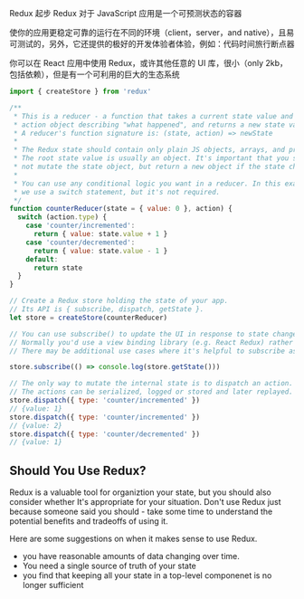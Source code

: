 Redux 起步
Redux 对于 JavaScript 应用是一个可预测状态的容器

使你的应用更稳定可靠的运行在不同的环境（client，server，and native），且易可测试的，另外，它还提供的极好的开发体验者体验，例如：代码时间旅行断点器

你可以在 React 应用中使用 Redux，或许其他任意的 UI 库，很小（only 2kb，包括依赖），但是有一个可利用的巨大的生态系统

``` javascript
import { createStore } from 'redux'

/**
 * This is a reducer - a function that takes a current state value and an
 * action object describing "what happened", and returns a new state value.
 * A reducer's function signature is: (state, action) => newState
 *
 * The Redux state should contain only plain JS objects, arrays, and primitives.
 * The root state value is usually an object. It's important that you should
 * not mutate the state object, but return a new object if the state changes.
 *
 * You can use any conditional logic you want in a reducer. In this example,
 * we use a switch statement, but it's not required.
 */
function counterReducer(state = { value: 0 }, action) {
  switch (action.type) {
    case 'counter/incremented':
      return { value: state.value + 1 }
    case 'counter/decremented':
      return { value: state.value - 1 }
    default:
      return state
  }
}

// Create a Redux store holding the state of your app.
// Its API is { subscribe, dispatch, getState }.
let store = createStore(counterReducer)

// You can use subscribe() to update the UI in response to state changes.
// Normally you'd use a view binding library (e.g. React Redux) rather than subscribe() directly.
// There may be additional use cases where it's helpful to subscribe as well.

store.subscribe(() => console.log(store.getState()))

// The only way to mutate the internal state is to dispatch an action.
// The actions can be serialized, logged or stored and later replayed.
store.dispatch({ type: 'counter/incremented' })
// {value: 1}
store.dispatch({ type: 'counter/incremented' })
// {value: 2}
store.dispatch({ type: 'counter/decremented' })
// {value: 1}

```

## Should You Use Redux?

Redux is a valuable tool for organiztion your state, but you should also consider whether It's appropriate for your situation. Don't use Redux just because someone said you should - take some time to understand the potential benefits and tradeoffs of using it.

Here are some  suggestions on when it makes sense to use Redux.
- you have reasonable amounts of data changing over time.
- You need a single source of truth of your state
- you find that keeping all your state in a top-level componenet is no longer sufficient

